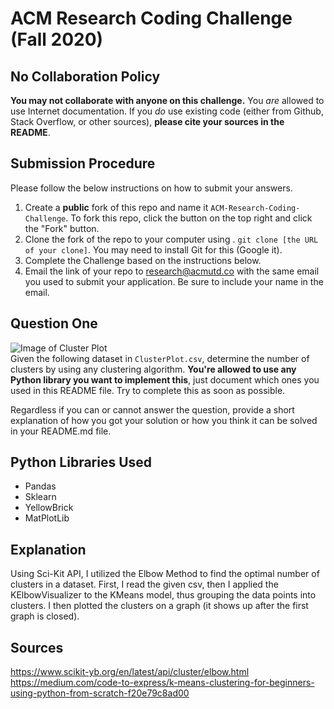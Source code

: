 # ACM Research Coding Challenge (Fall 2020)

## No Collaboration Policy

**You may not collaborate with anyone on this challenge.** You _are_ allowed to use Internet documentation. If you _do_ use existing code (either from Github, Stack Overflow, or other sources), **please cite your sources in the README**.

## Submission Procedure

Please follow the below instructions on how to submit your answers.

1. Create a **public** fork of this repo and name it `ACM-Research-Coding-Challenge`. To fork this repo, click the button on the top right and click the "Fork" button.
2. Clone the fork of the repo to your computer using . `git clone [the URL of your clone]`. You may need to install Git for this (Google it).
3. Complete the Challenge based on the instructions below.
4. Email the link of your repo to research@acmutd.co with the same email you used to submit your application. Be sure to include your name in the email.

## Question One

![Image of Cluster Plot](ClusterPlot.png)
<br/>
Given the following dataset in `ClusterPlot.csv`, determine the number of clusters by using any clustering algorithm. **You're allowed to use any Python library you want to implement this**, just document which ones you used in this README file. Try to complete this as soon as possible.

Regardless if you can or cannot answer the question, provide a short explanation of how you got your solution or how you think it can be solved in your README.md file.

## Python Libraries Used
* Pandas
* Sklearn
* YellowBrick
* MatPlotLib

## Explanation
Using Sci-Kit API, I utilized the Elbow Method to find the optimal number of clusters in a dataset. First, I read the given csv, then I applied the KElbowVisualizer to the KMeans model, thus grouping the data points into clusters. I then plotted the clusters on a graph (it shows up after the first graph is closed).

## Sources
https://www.scikit-yb.org/en/latest/api/cluster/elbow.html   
https://medium.com/code-to-express/k-means-clustering-for-beginners-using-python-from-scratch-f20e79c8ad00

